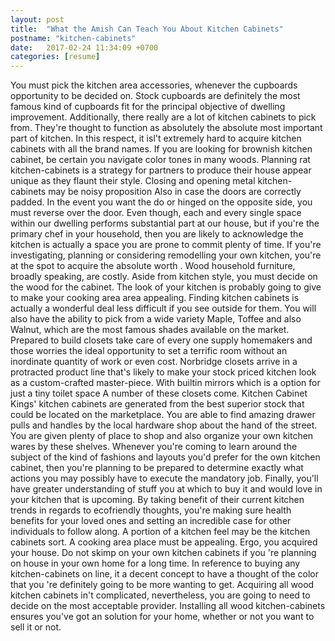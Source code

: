 ```yaml
---
layout: post
title:  "What the Amish Can Teach You About Kitchen Cabinets"
postname: "kitchen-cabinets"
date:   2017-02-24 11:34:09 +0700
categories: [resume]
---
```

You must pick the kitchen area accessories, whenever the cupboards opportunity to be decided on. Stock cupboards are definitely the most famous kind of cupboards fit for the principal objective of dwelling improvement. Additionally, there really are a lot of kitchen cabinets to pick from. They're thought to function as absolutely the absolute most important part of kitchen. In this respect, it isl't extremely hard to acquire kitchen cabinets with all the brand names. If you are looking for brownish kitchen cabinet, be certain you navigate color tones in many woods. Planning rat kitchen-cabinets is a strategy for partners to produce their house appear unique as they flaunt their style. Closing and opening metal kitchen-cabinets may be noisy proposition Also in case the doors are correctly padded. In the event you want the do or hinged on the opposite side, you must reverse over the door. Even though, each and every single space within our dwelling performs substantial part at our house, but if you're the primary chef in your household, then you are likely to acknowledge the kitchen is actually a space you are prone to commit plenty of time. If you're investigating, planning or considering remodelling your own kitchen, you're at the spot to acquire the absolute worth . Wood household furniture, broadly speaking, are costly. Aside from kitchen style, you must decide on the wood for the cabinet. The look of your kitchen is probably going to give to make your cooking area area appealing. Finding kitchen cabinets is actually a wonderful deal less difficult if you see outside for them. You will also have the ability to pick from a wide variety Maple, Toffee and also Walnut, which are the most famous shades available on the market. Prepared to build closets take care of every one supply homemakers and those worries the ideal opportunity to set a terrific room without an inordinate quantity of work or even cost. Norbridge closets arrive in a protracted product line that's likely to make your stock priced kitchen look as a custom-crafted master-piece. With builtin mirrors which is a option for just a tiny toilet space A number of these closets come. Kitchen Cabinet Kings' kitchen cabinets are generated from the best superior stock that could be located on the marketplace. You are able to find amazing drawer pulls and handles by the local hardware shop about the hand of the street. You are given plenty of place to shop and also organize your own kitchen wares by these shelves. Whenever you're coming to learn around the subject of the kind of fashions and layouts you'd prefer for the own kitchen cabinet, then you're planning to be prepared to determine exactly what actions you may possibly have to execute the mandatory job. Finally, you'll have greater understanding of stuff you at which to buy it and would love in your kitchen that is upcoming. By taking benefit of their current kitchen trends in regards to ecofriendly thoughts, you're making sure health benefits for your loved ones and setting an incredible case for other individuals to follow along. A portion of a kitchen feel may be the kitchen cabinets sort. A cooking area place must be appealing. Ergo, you acquired your house. Do not skimp on your own kitchen cabinets if you 're planning on house in your own home for a long time. In reference to buying any kitchen-cabinets on line, it a decent concept to have a thought of the color that you 're definitely going to be more wanting to get. Acquiring all wood kitchen cabinets in't complicated, nevertheless, you are going to need to decide on the most acceptable provider. Installing all wood kitchen-cabinets ensures you've got an solution for your home, whether or not you want to sell it or not.
